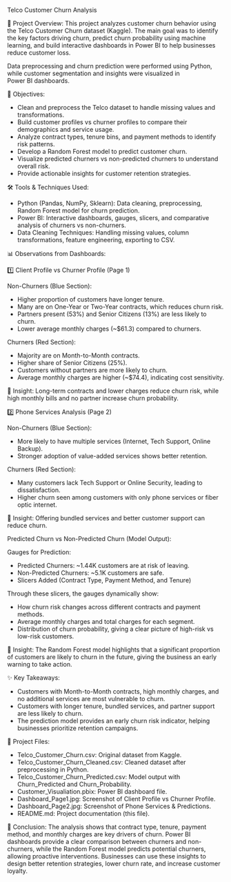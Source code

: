 Telco Customer Churn Analysis

📌 Project Overview:
This project analyzes customer churn behavior using the Telco Customer Churn dataset (Kaggle). The main goal was to identify the key factors driving churn, predict churn probability using machine learning, and build interactive dashboards in Power BI to help businesses reduce customer loss.

Data preprocessing and churn prediction were performed using Python, while customer segmentation and insights were visualized in Power BI dashboards.

🎯 Objectives:

- Clean and preprocess the Telco dataset to handle missing values and transformations.
- Build customer profiles vs churner profiles to compare their demographics and service usage.
- Analyze contract types, tenure bins, and payment methods to identify risk patterns.
- Develop a Random Forest model to predict customer churn.
- Visualize predicted churners vs non-predicted churners to understand overall risk.
- Provide actionable insights for customer retention strategies.

🛠 Tools & Techniques Used:

- Python (Pandas, NumPy, Sklearn): Data cleaning, preprocessing, Random Forest model for churn prediction.
- Power BI: Interactive dashboards, gauges, slicers, and comparative analysis of churners vs non-churners.
- Data Cleaning Techniques: Handling missing values, column transformations, feature engineering, exporting to CSV.

📊 Observations from Dashboards:

1️⃣ Client Profile vs Churner Profile (Page 1)

Non-Churners (Blue Section):

- Higher proportion of customers have longer tenure.
- Many are on One-Year or Two-Year contracts, which reduces churn risk.
- Partners present (53%) and Senior Citizens (13%) are less likely to churn.
- Lower average monthly charges (~$61.3) compared to churners.

Churners (Red Section):

- Majority are on Month-to-Month contracts.
- Higher share of Senior Citizens (25%).
- Customers without partners are more likely to churn.
- Average monthly charges are higher (~$74.4), indicating cost sensitivity.

📌 Insight: Long-term contracts and lower charges reduce churn risk, while high monthly bills and no partner increase churn probability.

2️⃣ Phone Services Analysis (Page 2)

Non-Churners (Blue Section):

- More likely to have multiple services (Internet, Tech Support, Online Backup).
- Stronger adoption of value-added services shows better retention.

Churners (Red Section):

- Many customers lack Tech Support or Online Security, leading to dissatisfaction.
- Higher churn seen among customers with only phone services or fiber optic internet.

📌 Insight: Offering bundled services and better customer support can reduce churn.

Predicted Churn vs Non-Predicted Churn (Model Output):

Gauges for Prediction:

- Predicted Churners: ~1.44K customers are at risk of leaving.
- Non-Predicted Churners: ~5.1K customers are safe.
- Slicers Added (Contract Type, Payment Method, and Tenure)

Through these slicers, the gauges dynamically show:

- How churn risk changes across different contracts and payment methods.
- Average monthly charges and total charges for each segment.
- Distribution of churn probability, giving a clear picture of high-risk vs low-risk customers.

📌 Insight: The Random Forest model highlights that a significant proportion of customers are likely to churn in the future, giving the business an early warning to take action.


✨ Key Takeaways:

- Customers with Month-to-Month contracts, high monthly charges, and no additional services are most vulnerable to churn.
- Customers with longer tenure, bundled services, and partner support are less likely to churn.
- The prediction model provides an early churn risk indicator, helping businesses prioritize retention campaigns.

📂 Project Files:

- Telco_Customer_Churn.csv: Original dataset from Kaggle.
- Telco_Customer_Churn_Cleaned.csv: Cleaned dataset after preprocessing in Python.
- Telco_Customer_Churn_Predicted.csv: Model output with Churn_Predicted and Churn_Probability.
- Customer_Visualiation.pbix: Power BI dashboard file.
- Dashboard_Page1.jpg: Screenshot of Client Profile vs Churner Profile.
- Dashboard_Page2.jpg: Screenshot of Phone Services & Predictions.
- README.md: Project documentation (this file).

📢 Conclusion:
The analysis shows that contract type, tenure, payment method, and monthly charges are key drivers of churn. Power BI dashboards provide a clear comparison between churners and non-churners, while the Random Forest model predicts potential churners, allowing proactive interventions. Businesses can use these insights to design better retention strategies, lower churn rate, and increase customer loyalty.